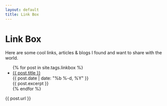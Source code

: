 ```yaml
---
layout: default
title: Link Box
---
```


# Link Box

Here are some cool links, articles & blogs I found and want to share with the world.

<ul>
  {% for post in site.tags.linkbox %}
    <li>
      <a href="{{ post.url }}">{{ post.title }}</a>
	  <div class="post-date">{{ post.date | date: "%b %-d, %Y" }}</div>
      {{ post.excerpt }}
    </li>
  {% endfor %}
</ul>


{{ post.url }}



